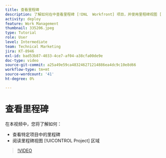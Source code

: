 ```yaml
---
title: 查看里程碑
description: 了解如何在中查看里程碑 [!DNL  Workfront] 项目，并使用里程碑视图 [!UICONTROL Project] 区域。
activity: deploy
feature: Work Management
thumbnail: 335206.jpeg
type: Tutorial
role: User
level: Intermediate
team: Technical Marketing
jira: KT-8946
exl-id: bad53b87-4033-4ce7-af04-a38cfa00de9e
doc-type: video
source-git-commit: a25a49e59ca483246271214886ea4dc9c10e8d66
workflow-type: tm+mt
source-wordcount: '41'
ht-degree: 0%

---
```


# 查看里程碑

在本视频中，您将了解如何：

* 查看特定项目中的里程碑
* 阅读里程碑视图 [!UICONTROL Project] 区域

>[!VIDEO](https://video.tv.adobe.com/v/335206/?quality=12&learn=on)
